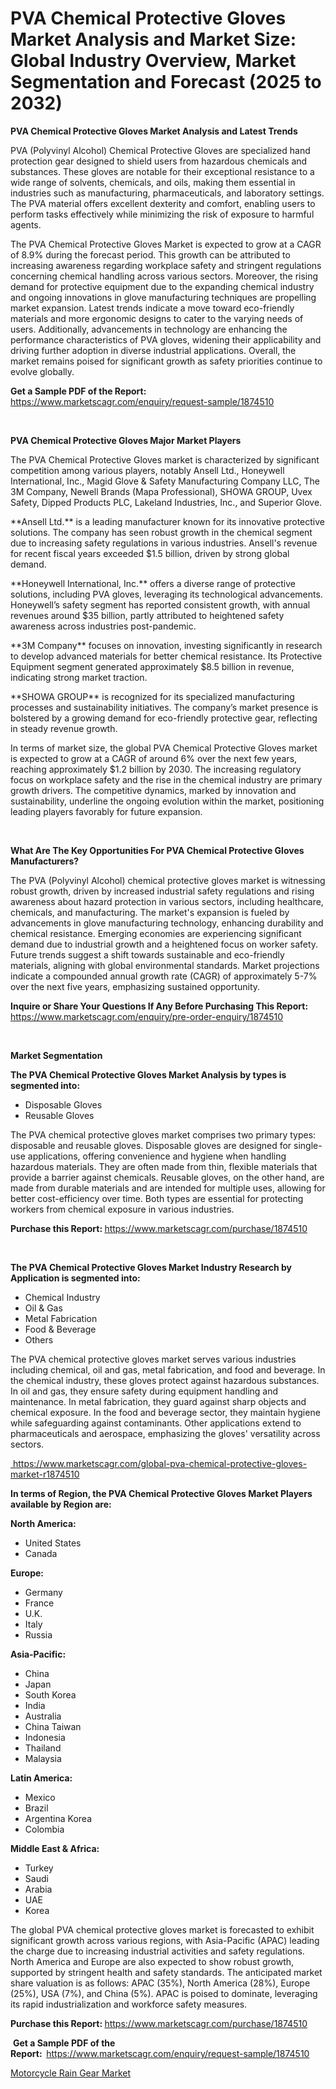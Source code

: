 <p><h1>PVA Chemical Protective Gloves Market Analysis and Market Size: Global Industry Overview, Market Segmentation and Forecast (2025 to 2032)</h1></p><p><strong>PVA Chemical Protective Gloves Market Analysis and Latest Trends</strong></p>
<p><p>PVA (Polyvinyl Alcohol) Chemical Protective Gloves are specialized hand protection gear designed to shield users from hazardous chemicals and substances. These gloves are notable for their exceptional resistance to a wide range of solvents, chemicals, and oils, making them essential in industries such as manufacturing, pharmaceuticals, and laboratory settings. The PVA material offers excellent dexterity and comfort, enabling users to perform tasks effectively while minimizing the risk of exposure to harmful agents.</p><p>The PVA Chemical Protective Gloves Market is expected to grow at a CAGR of 8.9% during the forecast period. This growth can be attributed to increasing awareness regarding workplace safety and stringent regulations concerning chemical handling across various sectors. Moreover, the rising demand for protective equipment due to the expanding chemical industry and ongoing innovations in glove manufacturing techniques are propelling market expansion. Latest trends indicate a move toward eco-friendly materials and more ergonomic designs to cater to the varying needs of users. Additionally, advancements in technology are enhancing the performance characteristics of PVA gloves, widening their applicability and driving further adoption in diverse industrial applications. Overall, the market remains poised for significant growth as safety priorities continue to evolve globally.</p></p>
<p><strong>Get a Sample PDF of the Report:&nbsp;</strong> <a href="https://www.marketscagr.com/enquiry/request-sample/1874510?utm_campaign=2637&utm_medium=2&utm_source=Github&utm_content=ia&utm_term=05042025&utm_id=pva-chemical-protective-gloves">https://www.marketscagr.com/enquiry/request-sample/1874510</a></p>
<p>&nbsp;</p>
<p><strong>PVA Chemical Protective Gloves Major Market Players</strong></p>
<p><p>The PVA Chemical Protective Gloves market is characterized by significant competition among various players, notably Ansell Ltd., Honeywell International, Inc., Magid Glove & Safety Manufacturing Company LLC, The 3M Company, Newell Brands (Mapa Professional), SHOWA GROUP, Uvex Safety, Dipped Products PLC, Lakeland Industries, Inc., and Superior Glove.</p><p>**Ansell Ltd.** is a leading manufacturer known for its innovative protective solutions. The company has seen robust growth in the chemical segment due to increasing safety regulations in various industries. Ansell's revenue for recent fiscal years exceeded $1.5 billion, driven by strong global demand.</p><p>**Honeywell International, Inc.** offers a diverse range of protective solutions, including PVA gloves, leveraging its technological advancements. Honeywell’s safety segment has reported consistent growth, with annual revenues around $35 billion, partly attributed to heightened safety awareness across industries post-pandemic.</p><p>**3M Company** focuses on innovation, investing significantly in research to develop advanced materials for better chemical resistance. Its Protective Equipment segment generated approximately $8.5 billion in revenue, indicating strong market traction.</p><p>**SHOWA GROUP** is recognized for its specialized manufacturing processes and sustainability initiatives. The company’s market presence is bolstered by a growing demand for eco-friendly protective gear, reflecting in steady revenue growth.</p><p>In terms of market size, the global PVA Chemical Protective Gloves market is expected to grow at a CAGR of around 6% over the next few years, reaching approximately $1.2 billion by 2030. The increasing regulatory focus on workplace safety and the rise in the chemical industry are primary growth drivers. The competitive dynamics, marked by innovation and sustainability, underline the ongoing evolution within the market, positioning leading players favorably for future expansion.</p></p>
<p>&nbsp;</p>
<p><strong>What Are The Key Opportunities For PVA Chemical Protective Gloves Manufacturers?</strong></p>
<p><p>The PVA (Polyvinyl Alcohol) chemical protective gloves market is witnessing robust growth, driven by increased industrial safety regulations and rising awareness about hazard protection in various sectors, including healthcare, chemicals, and manufacturing. The market's expansion is fueled by advancements in glove manufacturing technology, enhancing durability and chemical resistance. Emerging economies are experiencing significant demand due to industrial growth and a heightened focus on worker safety. Future trends suggest a shift towards sustainable and eco-friendly materials, aligning with global environmental standards. Market projections indicate a compounded annual growth rate (CAGR) of approximately 5-7% over the next five years, emphasizing sustained opportunity.</p></p>
<p><strong>Inquire or Share Your Questions If Any Before Purchasing This Report:</strong> <a href="https://www.marketscagr.com/enquiry/pre-order-enquiry/1874510?utm_campaign=2637&utm_medium=2&utm_source=Github&utm_content=ia&utm_term=05042025&utm_id=pva-chemical-protective-gloves">https://www.marketscagr.com/enquiry/pre-order-enquiry/1874510</a></p>
<p>&nbsp;</p>
<p><strong>Market Segmentation</strong></p>
<p><strong>The PVA Chemical Protective Gloves Market Analysis by types is segmented into:</strong></p>
<p><ul><li>Disposable Gloves</li><li>Reusable Gloves</li></ul></p>
<p><p>The PVA chemical protective gloves market comprises two primary types: disposable and reusable gloves. Disposable gloves are designed for single-use applications, offering convenience and hygiene when handling hazardous materials. They are often made from thin, flexible materials that provide a barrier against chemicals. Reusable gloves, on the other hand, are made from durable materials and are intended for multiple uses, allowing for better cost-efficiency over time. Both types are essential for protecting workers from chemical exposure in various industries.</p></p>
<p><strong>Purchase this Report:&nbsp;</strong><a href="https://www.marketscagr.com/purchase/1874510?utm_campaign=2637&utm_medium=2&utm_source=Github&utm_content=ia&utm_term=05042025&utm_id=pva-chemical-protective-gloves">https://www.marketscagr.com/purchase/1874510</a></p>
<p>&nbsp;</p>
<p><strong>The PVA Chemical Protective Gloves Market Industry Research by Application is segmented into:</strong></p>
<p><ul><li>Chemical Industry</li><li>Oil & Gas</li><li>Metal Fabrication</li><li>Food & Beverage</li><li>Others</li></ul></p>
<p><p>The PVA chemical protective gloves market serves various industries including chemical, oil and gas, metal fabrication, and food and beverage. In the chemical industry, these gloves protect against hazardous substances. In oil and gas, they ensure safety during equipment handling and maintenance. In metal fabrication, they guard against sharp objects and chemical exposure. In the food and beverage sector, they maintain hygiene while safeguarding against contaminants. Other applications extend to pharmaceuticals and aerospace, emphasizing the gloves' versatility across sectors.</p></p>
<p><a href="https://www.marketscagr.com/global-pva-chemical-protective-gloves-market-r1874510?utm_campaign=2637&utm_medium=2&utm_source=Github&utm_content=ia&utm_term=05042025&utm_id=pva-chemical-protective-gloves">&nbsp;https://www.marketscagr.com/global-pva-chemical-protective-gloves-market-r1874510</a></p>
<p><strong>In terms of Region, the PVA Chemical Protective Gloves Market Players available by Region are:</strong></p>
<p>
    <p> <strong> North America: </strong>
        <ul>
            <li>United States</li>
            <li>Canada</li>
        </ul>
        </p> 
    <p> <strong> Europe: </strong>
        <ul>
            <li>Germany</li>
            <li>France</li>
            <li>U.K.</li>
            <li>Italy</li>
            <li>Russia</li>
        </ul>
        </p> 
    <p> <strong> Asia-Pacific: </strong>
        <ul>
            <li>China</li>
            <li>Japan</li>
            <li>South Korea</li>
            <li>India</li>
            <li>Australia</li>
            <li>China Taiwan</li>
            <li>Indonesia</li>
            <li>Thailand</li>
            <li>Malaysia</li>
        </ul>
        </p> 
    <p> <strong> Latin America: </strong>
        <ul>
            <li>Mexico</li>
            <li>Brazil</li>
            <li>Argentina Korea</li>
            <li>Colombia</li>
        </ul>
        </p> 
    <p> <strong> Middle East & Africa: </strong>
        <ul>
            <li>Turkey</li>
            <li>Saudi</li>
            <li>Arabia</li>
            <li>UAE</li>
            <li>Korea</li>
        </ul>
    </p>
    </p>
<p><p>The global PVA chemical protective gloves market is forecasted to exhibit significant growth across various regions, with Asia-Pacific (APAC) leading the charge due to increasing industrial activities and safety regulations. North America and Europe are also expected to show robust growth, supported by stringent health and safety standards. The anticipated market share valuation is as follows: APAC (35%), North America (28%), Europe (25%), USA (7%), and China (5%). APAC is poised to dominate, leveraging its rapid industrialization and workforce safety measures.</p></p>
<p><strong>Purchase this Report: </strong><a href="https://www.marketscagr.com/purchase/1874510?utm_campaign=2637&utm_medium=2&utm_source=Github&utm_content=ia&utm_term=05042025&utm_id=pva-chemical-protective-gloves">https://www.marketscagr.com/purchase/1874510</a></p>
<p>&nbsp;<strong>Get a Sample PDF of the Report:&nbsp;&nbsp;</strong><a href="https://www.marketscagr.com/enquiry/request-sample/1874510?utm_campaign=2637&utm_medium=2&utm_source=Github&utm_content=ia&utm_term=05042025&utm_id=pva-chemical-protective-gloves">https://www.marketscagr.com/enquiry/request-sample/1874510</a></p>
<p><strong></strong></p>
<p><p><a href="https://github.com/nabadeneme/Market-Research-Report-List-1/blob/main/motorcycle-rain-gear-market.md?utm_campaign=2637&utm_medium=2&utm_source=Github&utm_content=ia&utm_term=05042025&utm_id=pva-chemical-protective-gloves">Motorcycle Rain Gear Market</a></p></p>